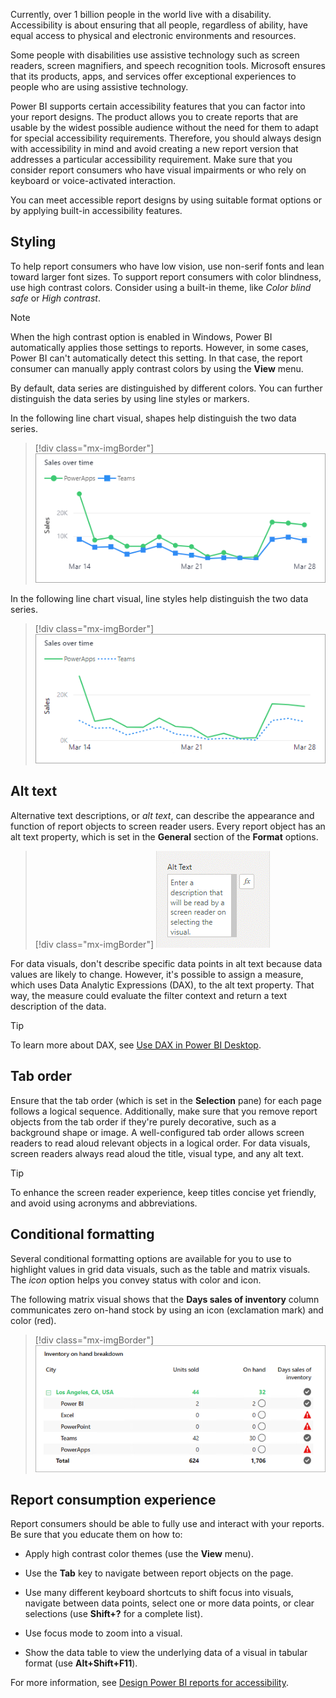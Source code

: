 Currently, over 1 billion people in the world live with a disability. Accessibility is about ensuring that all people, regardless of ability, have equal access to physical and electronic environments and resources.

Some people with disabilities use assistive technology such as screen readers, screen magnifiers, and speech recognition tools. Microsoft ensures that its products, apps, and services offer exceptional experiences to people who are using assistive technology.

Power BI supports certain accessibility features that you can factor into your report designs. The product allows you to create reports that are usable by the widest possible audience without the need for them to adapt for special accessibility requirements. Therefore, you should always design with accessibility in mind and avoid creating a new report version that addresses a particular accessibility requirement. Make sure that you consider report consumers who have visual impairments or who rely on keyboard or voice-activated interaction.

You can meet accessible report designs by using suitable format options or by applying built-in accessibility features.

## Styling

To help report consumers who have low vision, use non-serif fonts and lean toward larger font sizes. To support report consumers with color blindness, use high contrast colors. Consider using a built-in theme, like *Color blind safe* or *High contrast*.

> [!NOTE]
> When the high contrast option is enabled in Windows, Power BI automatically applies those settings to reports. However, in some cases, Power BI can't automatically detect this setting. In that case, the report consumer can manually apply contrast colors by using the **View** menu.

By default, data series are distinguished by different colors. You can further distinguish the data series by using line styles or markers.

In the following line chart visual, shapes help distinguish the two data series.

> [!div class="mx-imgBorder"]
> [![Diagram of a line chart visual with two data series. One series uses a circle marker. The second series uses a square marker.](../media/accessibility-styling-markers.png)](../media/accessibility-styling-markers.png#lightbox)

In the following line chart visual, line styles help distinguish the two data series.

> [!div class="mx-imgBorder"]
> [![Diagram of a line chart visual with two data series. One series uses a solid line. The second series uses a dotted line.](../media/accessibility-styling-line-style.png)](../media/accessibility-styling-line-style.png#lightbox)

## Alt text

Alternative text descriptions, or *alt text*, can describe the appearance and function of report objects to screen reader users. Every report object has an alt text property, which is set in the **General** section of the **Format** options.

> [!div class="mx-imgBorder"]
> [![Screenshot of the Alt Text property in the Format options.](../media/accessibility-alt-text.png)](../media/accessibility-alt-text.png#lightbox)

For data visuals, don't describe specific data points in alt text because data values are likely to change. However, it's possible to assign a measure, which uses Data Analytic Expressions (DAX), to the alt text property. That way, the measure could evaluate the filter context and return a text description of the data.

> [!TIP]
> To learn more about DAX, see [Use DAX in Power BI Desktop](/learn/paths/dax-power-bi/?azure-portal=true).

## Tab order

Ensure that the tab order (which is set in the **Selection** pane) for each page follows a logical sequence. Additionally, make sure that you remove report objects from the tab order if they're purely decorative, such as a background shape or image. A well-configured tab order allows screen readers to read aloud relevant objects in a logical order. For data visuals, screen readers always read aloud the title, visual type, and any alt text.

> [!TIP]
> To enhance the screen reader experience, keep titles concise yet friendly, and avoid using acronyms and abbreviations.

## Conditional formatting

Several conditional formatting options are available for you to use to highlight values in grid data visuals, such as the table and matrix visuals. The *icon* option helps you convey status with color and icon.

The following matrix visual shows that the **Days sales of inventory** column communicates zero on-hand stock by using an icon (exclamation mark) and color (red).

> [!div class="mx-imgBorder"]
> [![Screenshot of a matrix visual with conditional formatting as described in the previous section.](../media/accessibility-conditional-formatting-icon.png)](../media/accessibility-conditional-formatting-icon.png#lightbox)

## Report consumption experience

Report consumers should be able to fully use and interact with your reports. Be sure that you educate them on how to:

-   Apply high contrast color themes (use the **View** menu).

-   Use the **Tab** key to navigate between report objects on the page.

-   Use many different keyboard shortcuts to shift focus into visuals, navigate between data points, select one or more data points, or clear selections (use **Shift+?** for a complete list).

-   Use focus mode to zoom into a visual.

-   Show the data table to view the underlying data of a visual in tabular format (use **Alt+Shift+F11**).

For more information, see [Design Power BI reports for accessibility](/power-bi/create-reports/desktop-accessibility-creating-reports/?azure-portal=true).
